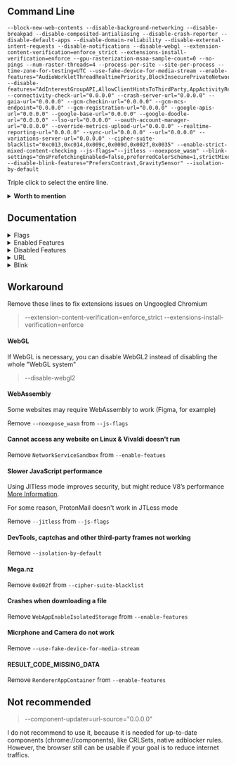## Command Line

```
--block-new-web-contents --disable-background-networking --disable-breakpad --disable-composited-antialiasing --disable-crash-reporter --disable-default-apps --disable-domain-reliability --disable-external-intent-requests --disable-notifications --disable-webgl --extension-content-verification=enforce_strict --extensions-install-verification=enforce --gpu-rasterization-msaa-sample-count=0 --no-pings --num-raster-threads=4 --process-per-site --site-per-process --time-zone-for-testing=UTC --use-fake-device-for-media-stream --enable-features="AudioWorkletThreadRealtimePriority,BlockInsecurePrivateNetworkRequests,BlockInsecurePrivateNetworkRequestsForNavigations,BrowserDynamicCodeDisabled,DisableProcessReuse,EnableCsrssLockdown,EncryptedClientHello,GpuAppContainer,ImprovedCookieControlsIsolateOrigins,IsolatePrerenders,MinimizeAudioProcessingForUnusedOutput,NetworkServiceSandbox,NetworkServiceCodeIntegrity,OriginIsolationHeader,PartitionConnectionsByNetworkIsolationKey,PartitionDomainReliabilityByNetworkIsolationKey,PartitionExpectCTStateByNetworkIsolationKey,PartitionHttpServerPropertiesByNetworkIsolationKey,PartitionNelAndReportingByNetworkIsolationKey,PartitionSSLSessionsByNetworkIsolationKey,PartitionedCookies,PrefetchPrivacyChanges,ReduceUserAgent,ReducedReferrerGranularity,RendererAppContainer,RestrictGamepadAccess,SandboxExternalProtocolBlocked,SplitAuthCacheByNetworkIsolationKey,SplitCacheByIncludeCredentials,SplitCacheByNetworkIsolationKey,SplitHostCacheByNetworkIsolationKey,StrictOriginIsolation,SuppressDifferentOriginSubframeJSDialogs,ThirdPartyStoragePartitioning,UseRegistrableDomainInNetworkIsolationKey,WebAppEnableIsolatedStorage,WinSboxDisableExtensionPoint,WinSboxDisableKtmComponent" --disable-features="AdInterestGroupAPI,AllowClientHintsToThirdParty,AppActivityReporting,AppDiscoveryRemoteUrlSearch,AutofillEnableAccountWalletStorage,AutofillServerCommunication,AutoupgradeMixedContent,ClearCrossSiteCrossBrowsingContextGroupWindowName,ClientHintThirdPartyDelegation,ClientHintsDPR,ClientHintsDPR_DEPRECATED,ClientHintsDeviceMemory,ClientHintsDeviceMemory_DEPRECATED,ClientHintsMetaHTTPEquivAcceptCH,ClientHintsMetaNameAcceptCH,ClientHintsResourceWidth,ClientHintsResourceWidth_DEPRECATED,ClientHintsViewportWidth,ClientHintsViewportWidth_DEPRECATED,ComputePressure,ContextMenuPerformanceInfoAndRemoteHintFetching,ConversionMeasurement,CopyLinkToText,CrashReporting,CriticalClientHint,CrossOriginOpenerPolicyAccessReporting,CrossOriginOpenerPolicyReporting,CrossOriginOpenerPolicyReportingOriginTrial,CrostiniAdditionalEnterpriseReporting,DirectSockets,DocumentReporting,EnableSignedExchangePrefetchCacheForNavigations,EnableSignedExchangeSubresourcePrefetch,EnableStructuredMetrics,EnableSubresourceWebBundles,EnterpriseRealtimeExtensionRequest,EventBasedStatusReporting,ExpectCTReporting,ExperimentalJSProfiler,FederatedLearningOfCohorts,Fledge,FlocIdComputedEventLogging,FontAccess,FontAccessPersistent,GreaseUACH,HandwritingRecognitionWebPlatformApiFinch,IdleDetection,InterestCohortAPIOriginTrial,InterestCohortFeaturePolicy,InterestGroupStorage,MediaDrmPreprovisioning,MediaEngagementBypassAutoplayPolicies,NTPArticleSuggestions,NetworkTimeServiceQuerying,NotificationTriggers,OptimizationHints,OptimizationHintsFetching,OptimizationHintsFetchingAnonymousDataConsent,OptimizationHintsFieldTrials,Parakeet,Prerender2,PrefersColorSchemeClientHintHeader,PreloadMediaEngagementData,ReportAllJavaScriptFrameworks,Reporting,SegmentationPlatform,SignedExchangeReportingForDistributors,SpeculationRulesPrefetchProxy,SubresourceWebBundles,TabMetricsLogging,TextFragmentAnchor,UACHPlatformEnabledByDefault,UserAgentClientHint,UserAgentClientHintFullVersionList,ViewportHeightClientHintHeader,WebNFC,WebSQLInThirdPartyContextEnabled,WebXR,WinrtGeolocationImplementation,WinrtSensorsImplementation" --connectivity-check-url="0.0.0.0" --crash-server-url="0.0.0.0" --gaia-url="0.0.0.0" --gcm-checkin-url="0.0.0.0" --gcm-mcs-endpoint="0.0.0.0" --gcm-registration-url="0.0.0.0" --google-apis-url="0.0.0.0" --google-base-url="0.0.0.0" --google-doodle-url="0.0.0.0" --lso-url="0.0.0.0" --oauth-account-manager-url="0.0.0.0" --override-metrics-upload-url="0.0.0.0" --realtime-reporting-url="0.0.0.0" --sync-url="0.0.0.0" --url="0.0.0.0" --variations-server-url="0.0.0.0" --cipher-suite-blacklist="0xc013,0xc014,0x009c,0x009d,0x002f,0x0035" --enable-strict-mixed-content-checking --js-flags="--jitless --noexpose_wasm" --blink-settings="dnsPrefetchingEnabled=false,preferredColorScheme=1,strictMixedContentChecking=true,strictMixedContentCheckingForPlugin=true,strictlyBlockBlockableMixedContent=true" --disable-blink-features="PrefersContrast,GravitySensor" --isolation-by-default 
```

Triple click to select the entire line.
 
<details><summary><b>Worth to mention</b></summary><p>

| Name | Description |
| :--- | :---------- |
| --disable-frame-rate-limit | Disables frame rate limiting |
| --enable-low-end-device-mode | Forces low-end device mode <br> Reduces memory usage a lot and also quaility of videos |
| --user-agent="useragent" | A string used to override the default user agent with a custom one |
| --use-mobile-user-agent | Forces mobile user agent |
</p></details>

## Documentation
<details><summary>Flags</summary><p>

| Name | Description |
| :--- | :---------- |
| --block-new-web-contents | Blocks all pop-ups |
| --cipher-suite-blacklist | Blocks lists of cipher suites |
| --disable-background-networking | Blocks background networking, like Safe browsing |
| --disable-breakpad | Disables the crash reporting |
| --disable-composited-antialiasing | Disables layer-edge anti-aliasing in the compositor |
| --disable-crash-reporter | Disables the crash reporting |
| --disable-default-apps | Disables installation of default apps |
| --disable-domain-reliability | Disables Domain Reliability Monitoring |
| --disable-external-intent-requests | Never forward URL requests to external intents |
| --disable-notifications | Disables notifications |
| --disable-webgl | Disables WebGL |
| --enable-strict-mixed-content-checking | Blocks passive and active mixed content <br> (AutoupgradeMixedContent must be disabled) |
| --extension-content-verification | Extensions verification |
| --extensions-install-verification | Extensions verification |
| --gpu-rasterization-msaa-sample-count | Numbers of multisample antialiasing samples for GPU rasterization <br> are based on DPI for desktops <br> For Android it's 4. 0 disables MSAA which helps to improve performance |
| --isolation-by-default | Change several web APIs that make it difficult to isolate origins into distinct processes |
| --js-flags=--jitless | Enables running V8 in JITless mode. [More Information](https://v8.dev/blog/jitless) |
| --js-flags=--noexpose_wasm | Disables WebAssembly |
| --no-pings | Blocks hyperlink auditing pings |
| --num-raster-threads | Enforces number of worker threads used to rasterize content |
| --process-per-site | Consolidates same-site pages to share a single process |
| --site-per-process | Enforces a one-site-per-process security policy |
| --time-zone-for-testing | Spoofs timzeone |
| --use-fake-device-for-media-stream | Spoofs microphone and camera IDs |
</p></details>

<details><summary>Enabled Features</summary><p>

Isolation:
* IsolateOrigins
* IsolatePrerenders
* OriginIsolationHeader
* PartitionConnectionsByNetworkIsolationKey
* PartitionDomainReliabilityByNetworkIsolationKey
* PartitionExpectCTStateByNetworkIsolationKey
* PartitionHttpServerPropertiesByNetworkIsolationKey
* PartitionNelAndReportingByNetworkIsolationKey
* PartitionSSLSessionsByNetworkIsolationKey
* PartitionedCookies
* SplitAuthCacheByNetworkIsolationKey
* SplitCacheByIncludeCredentials
* SplitCacheByNetworkIsolationKey
* SplitHostCacheByNetworkIsolationKey
* StrictOriginIsolation
* UseRegistrableDomainInNetworkIsolationKey
* WebAppEnableIsolatedStorage
	* Enables web apps to request isolated storage
	
Sandboxing:
* BrowserDynamicCodeDisabled
	* Disables dynamic code using ACG. Prevents the browser process from generating dynamic code or modifying executable code.
* EnableCsrssLockdown
* GpuAppContainer
* NetworkServiceCodeIntegrity
	* Enables CIG in the network process
* NetworkServiceSandbox
* RendererAppContainer
* SandboxExternalProtocolBlocked
* WinSboxDisableExtensionPoint
* WinSboxDisableKtmComponent

Privacy & Security:
* AutoupgradeMixedContent
	* Disabling it and forcing `--enable-strict-mixed-content-checking` will block all mixed content
* BlockInsecurePrivateNetworkRequests, BlockInsecurePrivateNetworkRequestsForNavigations
	* Blocks insecure private network requests
* ClearCrossSiteCrossBrowsingContextGroupWindowName
* DisableProcessReuse, ReduceUserAgent
	* The (edge://)flags version are not available on Edge
* EncryptedClientHello
* ImprovedCookieControls
	* Improved third-party cookie blocking/control
* PrefetchPrivacyChanges
	* Prefetch requests will not follow redirects, not send a Referer header, not send credentials for cross-origin requests, and do not pass through service workers
* ReducedReferrerGranularity
	* Enables strict-origin-when-cross-origin


Performance:
* AudioWorkletThreadRealtimePriority
* MinimizeAudioProcessingForUnusedOutput
	* Reduces CPU load when all audio tracks are disabled

Others:
* RestrictGamepadAccess
* SuppressDifferentOriginSubframeJSDialogs
	* Disallows window.{alert, prompt, confirm} if triggered inside a subframe that is not same origin with the main frame
</p></details>

<details><summary>Disabled Features</summary><p>

Reporting:
* AppActivityReporting
* AppDiscoveryRemoteUrlSearch
* ComputePressure
* ConversionMeasurement
* CrashReporting
* CrossOriginOpenerPolicyAccessReporting
* CrossOriginOpenerPolicyReporting
* CrossOriginOpenerPolicyReportingOriginTrial
* CrostiniAdditionalEnterpriseReporting
* DocumentReporting
* EnableStructuredMetrics
* EnterpriseRealtimeExtensionRequest
* EventBasedStatusReporting
* ExpectCTReporting
* ReportAllJavaScriptFrameworks
* Reporting
* TabMetricsLogging

Autofill:
* AutofillEnableAccountWalletStorage
* AutofillServerCommunication

FLoC:
* AdInterestGroupAPI
* FederatedLearningOfCohorts
* Fledge
* FlocIdComputedEventLogging
* InterestCohortAPIOriginTrial
* InterestCohortFeaturePolicy
* InterestGroupStorage
* Parakeet

SXG:
* EnableSignedExchangePrefetchCacheForNavigations
* EnableSignedExchangeSubresourcePrefetch
* SignedExchangeReportingForDistributors

WebBundles:
* EnableSubresourceWebBundles
* SubresourceWebBundles

ClientHints:
* AllowClientHintsToThirdParty
* ClientHintThirdPartyDelegation
* ClientHintsDPR
* ClientHintsDPR_DEPRECATED
* ClientHintsDeviceMemory
* ClientHintsDeviceMemory_DEPRECATED
* ClientHintsMetaHTTPEquivAcceptCH
* ClientHintsMetaNameAcceptCH
* ClientHintsResourceWidth
* ClientHintsResourceWidth_DEPRECATED
* ClientHintsViewportWidth
* ClientHintsViewportWidth_DEPRECATED
* CriticalClientHint
* GreaseUACH
* PrefersColorSchemeClientHintHeader
	* Disabled blocks Dark mode detection via client hints
* UACHPlatformEnabledByDefault
* UserAgentClientHint
* UserAgentClientHintFullVersionList
* ViewportHeightClientHintHeader

Optimization Hints:
* OptimizationHints
* OptimizationHintsFieldTrials
* OptimizationHintsFetching
* OptimizationHintsFetchingAnonymousDataConsent
* ContextMenuPerformanceInfoAndRemoteHintFetching

Others:
* DirectSockets
	* Blocks Direct Sockets API
* ExperimentalJSProfiler
* FontAccess, FontAccessPersistent
* HandwritingRecognitionWebPlatformApiFinch
	* HandwritingRecognition API
* IdleDetection
	* Blocks Idle Detection
* MediaDrmPreprovisioning
	* Blocks DRM (Might break Netflix and Spotify)
* NTPArticleSuggestions
* NetworkTimeServiceQuerying
	* Disables network time queries in order to prevent Chromium connecting to `clients2.google.com`
* NotificationTriggers
* PreloadMediaEngagementData, MediaEngagementBypassAutoplayPolicies
* Prerender2
* SegmentationPlatform
* SpeculationRulesPrefetchProxy
* TextFragmentAnchor, CopyLinkToText
	* Disables text snippets in URL fragments
* WebNFC, WebXR
	* Blocks NFC and XR APIs
* WebSQLInThirdPartyContextEnabled
* WinrtGeolocationImplementation
	* Blocks Geolocation, you might need to enable it if you are going to use Maps
* WinrtSensorsImplementation
	* Blocks Sensors implementation
</p></details>

<details><summary>URL</summary><p>

| Name | Description |
| :--- | :---------- |
| --connectivity-check-url | Used for Network connectivity checking |
| --crash-server-url| Crash server |
| --gaia-url | GAIA related |
| --gcm-checkin-url | Used for Cloud Messaging |
| --gcm-mcs-endpoint | Used for Cloud Messaging |
| --gcm-registration-url | Used for Cloud Messaging |
| --google-apis-url | GAIA related |
| --google-base-url | GAIA related |
| --google-doodle-url | GAIA related |
| --lso-url | GAIA related |
| --oauth-account-manager-url | GAIA related |
| --override-metrics-upload-url | Metrics upload |
| --realtime-reporting-url | Realtime reporting |
| --sync-url | Used for sync |
| --url | Used for crash reports |
| --variations-server-url | Reports variation data |
| --component-updater=url-source | Downloads additional components |
</p></details>

<details><summary>Blink</summary><p>

| Name | Description |
| :--- | :---------- |
| --blink-settings | Sets Blink settings |
| --disable-blink-features | Disables selected Blink features |

blink-settings:
* dnsPrefetchingEnabled = false
	* Disables DNS prefetching
* preferredColorScheme = 1
	* Prevents Dark Mode detection if `#disallow-doc-written-script-loads` is disabled/default
* strictMixedContentChecking, strictMixedContentCheckingForPlugin, strictlyBlockBlockableMixedContent = true
	* Strictly blocks mixed contents

disable-blink-features:
* PrefersContrast
* GravitySensor
</p></details>


## Workaround

Remove these lines to fix extensions issues on Ungoogled Chromium
> --extension-content-verification=enforce_strict
> --extensions-install-verification=enforce

#### WebGL

If WebGL is necessary, you can disable WebGL2 instead of disabling the whole "WebGL system" 
> --disable-webgl2

#### WebAssembly

Some websites may require WebAssembly to work (Figma, for example)

Remove `--noexpose_wasm` from `--js-flags`

#### Cannot access any website on Linux & Vivaldi doesn't run

Remove `NetworkServiceSandbox` from `--enable-featues`

#### Slower JavaScript performance

Using JITless mode improves security, but might reduce V8’s performance [More Information](https://v8.dev/blog/jitless).

For some reason, ProtonMail doesn't work in JTLess mode

Remove `--jitless` from `--js-flags`

#### DevTools, captchas and other third-party frames not working

Remove `--isolation-by-default`

#### Mega.nz

Remove `0x002f` from `--cipher-suite-blacklist`

#### Crashes when downloading a file

Remove `WebAppEnableIsolatedStorage` from `--enable-features`

#### Micrphone and Camera do not work

Remove `--use-fake-device-for-media-stream`

#### RESULT_CODE_MISSING_DATA

Remove `RendererAppContainer` from `--enable-features`

## Not recommended

> --component-updater=url-source="0.0.0.0"

I do not recommend to use it, because it is needed for up-to-date components (chrome://components), like CRLSets, native adblocker rules. However, the browser still can be usable if your goal is to reduce internet traffics.